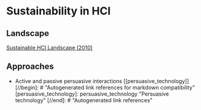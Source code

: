 # Sustainability in HCI

## Landscape

[Sustainable HCI Landscape (2010)](https://dl.acm.org/doi/pdf/10.1145/1753326.1753625)

## Approaches

- Active and passive persuasive interactions [[persuasive_technology]]
[//begin]: # "Autogenerated link references for markdown compatibility"
[persuasive_technology]: persuasive_technology "Persuasive technology"
[//end]: # "Autogenerated link references"